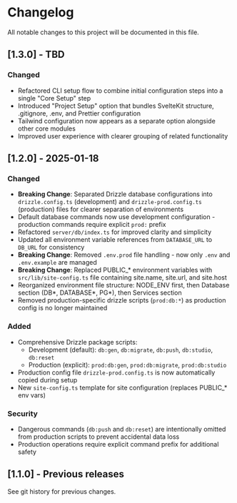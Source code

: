 # Changelog

All notable changes to this project will be documented in this file.

## [1.3.0] - TBD

### Changed
- Refactored CLI setup flow to combine initial configuration steps into a single "Core Setup" step
- Introduced "Project Setup" option that bundles SvelteKit structure, .gitignore, .env, and Prettier configuration
- Tailwind configuration now appears as a separate option alongside other core modules
- Improved user experience with clearer grouping of related functionality

## [1.2.0] - 2025-01-18

### Changed
- **Breaking Change**: Separated Drizzle database configurations into `drizzle.config.ts` (development) and `drizzle-prod.config.ts` (production) files for clearer separation of environments
- Default database commands now use development configuration - production commands require explicit `prod:` prefix
- Refactored `server/db/index.ts` for improved clarity and simplicity
- Updated all environment variable references from `DATABASE_URL` to `DB_URL` for consistency
- **Breaking Change**: Removed `.env.prod` file handling - now only `.env` and `.env.example` are managed
- **Breaking Change**: Replaced PUBLIC_* environment variables with `src/lib/site-config.ts` file containing site.name, site.url, and site.host
- Reorganized environment file structure: NODE_ENV first, then Database section (DB*, DATABASE*, PG*), then Services section
- Removed production-specific drizzle scripts (`prod:db:*`) as production config is no longer maintained

### Added
- Comprehensive Drizzle package scripts:
  - Development (default): `db:gen`, `db:migrate`, `db:push`, `db:studio`, `db:reset`
  - Production (explicit): `prod:db:gen`, `prod:db:migrate`, `prod:db:studio`
- Production config file `drizzle-prod.config.ts` is now automatically copied during setup
- New `site-config.ts` template for site configuration (replaces PUBLIC_* env vars)

### Security
- Dangerous commands (`db:push` and `db:reset`) are intentionally omitted from production scripts to prevent accidental data loss
- Production operations require explicit command prefix for additional safety

## [1.1.0] - Previous releases

See git history for previous changes.